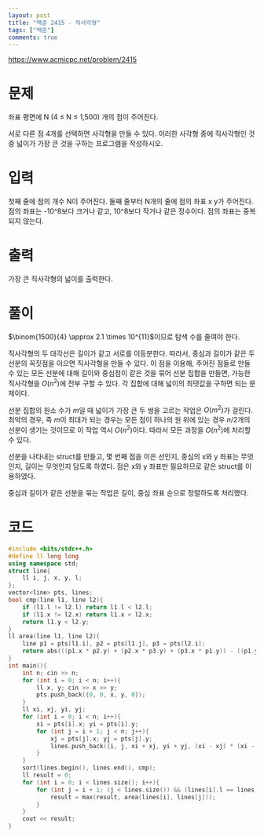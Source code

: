 ```yaml
---
layout: post
title: "백준 2415 - 직사각형"
tags: ["백준"]
comments: true
--- 
```


<https://www.acmicpc.net/problem/2415> 

# 문제 

좌표 평면에 N (4 ≤ N ≤ 1,500) 개의 점이 주어진다.

서로 다른 점 4개를 선택하면 사각형을 만들 수 있다. 이러한 사각형 중에 직사각형인 것 중 넓이가 가장 큰 것을 구하는 프로그램을 작성하시오.

# 입력 

첫째 줄에 점의 개수 N이 주어진다. 둘째 줄부터 N개의 줄에 점의 좌표 x y가 주어진다. 점의 좌표는 -10^8보다 크거나 같고, 10^8보다 작거나 같은 정수이다. 점의 좌표는 중복되지 않는다.

# 출력 

가장 큰 직사각형의 넓이를 출력한다.

# 풀이 

$\binom{1500}{4} \approx 2.1 \times 10^{11}$이므로 탐색 수를 줄여야 한다.

직사각형의 두 대각선은 길이가 같고 서로를 이등분한다. 따라서, 중심과 길이가 같은 두 선분의 꼭짓점을 이으면 직사각형을 만들 수 있다. 이 점을 이용해, 주어진 점들로 만들 수 있는 모든 선분에 대해 길이와 중심점이 같은 것을 묶어 선분 집합을 만들면, 가능한 직사각형을 $O(n^2)$에 전부 구할 수 있다. 각 집합에 대해 넓이의 최댓값을 구하면 되는 문제이다.

선분 집합의 원소 수가 $m$일 때 넓이가 가장 큰 두 쌍을 고르는 작업은 $O(m^2)$가 걸린다. 최악의 경우, 즉 $m$이 최대가 되는 경우는 모든 점이 하나의 원 위에 있는 경우 $n/2$개의 선분이 생기는 것이므로 이 작업 역시 $O(n^2)$이다. 따라서 모든 과정을 $O(n^2)$에 처리할 수 있다.

선분을 나타내는 struct를 만들고, 몇 번째 점을 이은 선인지, 중심의 x와 y 좌표는 무엇인지, 길이는 무엇인지 담도록 하였다. 점은 x와 y 좌표만 필요하므로 같은 struct를 이용하였다.

중심과 길이가 같은 선분을 묶는 작업은 길이, 중심 좌표 순으로 정렬하도록 처리했다.

# 코드 

```cpp
#include <bits/stdc++.h>
#define ll long long
using namespace std;
struct line{
    ll i, j, x, y, l;
};
vector<line> pts, lines;
bool cmp(line l1, line l2){
    if (l1.l != l2.l) return l1.l < l2.l;
    if (l1.x != l2.x) return l1.x < l2.x;
    return l1.y < l2.y;
}
ll area(line l1, line l2){
    line p1 = pts[l1.i], p2 = pts[l1.j], p3 = pts[l2.i];
    return abs(((p1.x * p2.y) + (p2.x * p3.y) + (p3.x * p1.y)) - ((p1.y * p2.x) + (p2.y * p3.x) + (p3.y * p1.x)));
}
int main(){
    int n; cin >> n;
    for (int i = 0; i < n; i++){
        ll x, y; cin >> x >> y;
        pts.push_back({0, 0, x, y, 0});
    }
    ll xi, xj, yi, yj;
    for (int i = 0; i < n; i++){
        xi = pts[i].x; yi = pts[i].y;
        for (int j = i + 1; j < n; j++){
            xj = pts[j].x; yj = pts[j].y;
            lines.push_back({i, j, xi + xj, yi + yj, (xi - xj) * (xi - xj) + (yi - yj) * (yi - yj)});
        }
    }
    sort(lines.begin(), lines.end(), cmp);
    ll result = 0;
    for (int i = 0; i < lines.size(); i++){
        for (int j = i + 1; (j < lines.size()) && (lines[i].l == lines[j].l) && (lines[i].x == lines[j].x) && (lines[i].y == lines[j].y); j++){
            result = max(result, area(lines[i], lines[j]));
        } 
    }
    cout << result;
}
```
